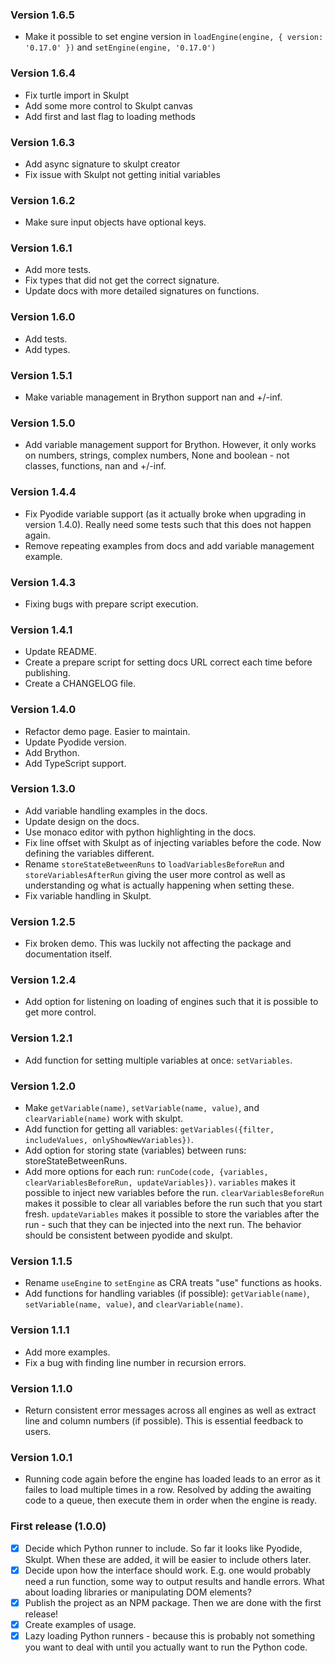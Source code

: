 ### Version 1.6.5

- Make it possible to set engine version in `loadEngine(engine, { version: '0.17.0' })` and `setEngine(engine, '0.17.0')`

### Version 1.6.4

- Fix turtle import in Skulpt
- Add some more control to Skulpt canvas
- Add first and last flag to loading methods

### Version 1.6.3

- Add async signature to skulpt creator
- Fix issue with Skulpt not getting initial variables

### Version 1.6.2

- Make sure input objects have optional keys.

### Version 1.6.1

- Add more tests.
- Fix types that did not get the correct signature.
- Update docs with more detailed signatures on functions.

### Version 1.6.0

- Add tests.
- Add types.

### Version 1.5.1

- Make variable management in Brython support nan and +/-inf.

### Version 1.5.0

- Add variable management support for Brython. However, it only works on numbers, strings, complex numbers, None and boolean - not classes, functions, nan and +/-inf.

### Version 1.4.4

- Fix Pyodide variable support (as it actually broke when upgrading in version 1.4.0). Really need some tests such that this does not happen again.
- Remove repeating examples from docs and add variable management example.

### Version 1.4.3

- Fixing bugs with prepare script execution.

### Version 1.4.1

- Update README.
- Create a prepare script for setting docs URL correct each time before publishing.
- Create a CHANGELOG file.

### Version 1.4.0

- Refactor demo page. Easier to maintain.
- Update Pyodide version.
- Add Brython.
- Add TypeScript support.

### Version 1.3.0

- Add variable handling examples in the docs.
- Update design on the docs.
- Use monaco editor with python highlighting in the docs.
- Fix line offset with Skulpt as of injecting variables before the code. Now defining the variables different.
- Rename `storeStateBetweenRuns` to `loadVariablesBeforeRun` and `storeVariablesAfterRun` giving the user more control as well as understanding og what is actually happening when setting these.
- Fix variable handling in Skulpt.

### Version 1.2.5

- Fix broken demo. This was luckily not affecting the package and documentation itself.

### Version 1.2.4

- Add option for listening on loading of engines such that it is possible to get more control.

### Version 1.2.1

- Add function for setting multiple variables at once: `setVariables`.

### Version 1.2.0

- Make `getVariable(name)`, `setVariable(name, value)`, and `clearVariable(name)` work with skulpt.
- Add function for getting all variables: `getVariables({filter, includeValues, onlyShowNewVariables})`.
- Add option for storing state (variables) between runs: storeStateBetweenRuns.
- Add more options for each run: `runCode(code, {variables, clearVariablesBeforeRun, updateVariables})`. `variables` makes it possible to inject new variables before the run. `clearVariablesBeforeRun` makes it possible to clear all variables before the run such that you start fresh. `updateVariables` makes it possible to store the variables after the run - such that they can be injected into the next run. The behavior should be consistent between pyodide and skulpt.

### Version 1.1.5

- Rename `useEngine` to `setEngine` as CRA treats "use" functions as hooks.
- Add functions for handling variables (if possible): `getVariable(name)`, `setVariable(name, value)`, and `clearVariable(name)`.

### Version 1.1.1

- Add more examples.
- Fix a bug with finding line number in recursion errors.

### Version 1.1.0

- Return consistent error messages across all engines as well as extract line and column numbers (if possible). This is essential feedback to users.

### Version 1.0.1

- Running code again before the engine has loaded leads to an error as it failes to load multiple times in a row. Resolved by adding the awaiting code to a queue, then execute them in order when the engine is ready.

### First release (1.0.0)

- [x] Decide which Python runner to include. So far it looks like Pyodide, Skulpt. When these are added, it will be easier to include others later.
- [x] Decide upon how the interface should work. E.g. one would probably need a run function, some way to output results and handle errors. What about loading libraries or manipulating DOM elements?
- [x] Publish the project as an NPM package. Then we are done with the first release!
- [x] Create examples of usage.
- [x] Lazy loading Python runners - because this is probably not something you want to deal with until you actually want to run the Python code.
